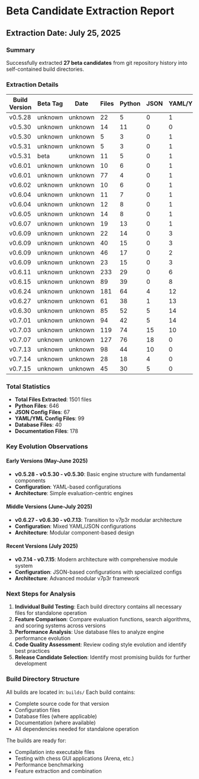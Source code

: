 # Beta Candidate Extraction Report
## Extraction Date: July 25, 2025

### Summary
Successfully extracted **27 beta candidates** from git repository history into self-contained build directories.

### Extraction Details

| Build Version | Beta Tag | Date | Files | Python | JSON | YAML/YML | Database | Markdown |
|---------------|----------|------|-------|---------|------|----------|----------|----------|
| v0.5.28 | unknown | unknown | 22 | 5 | 0 | 1 | 0 | 1 |
| v0.5.30 | unknown | unknown | 14 | 11 | 0 | 0 | 0 | 1 |
| v0.5.30 | unknown | unknown | 5 | 3 | 0 | 1 | 0 | 1 |
| v0.5.31 | unknown | unknown | 5 | 3 | 0 | 1 | 0 | 1 |
| v0.5.31 | beta | unknown | 11 | 5 | 0 | 1 | 0 | 1 |
| v0.6.01 | unknown | unknown | 10 | 6 | 0 | 1 | 0 | 3 |
| v0.6.01 | unknown | unknown | 77 | 4 | 0 | 1 | 0 | 1 |
| v0.6.02 | unknown | unknown | 10 | 6 | 0 | 1 | 0 | 3 |
| v0.6.04 | unknown | unknown | 11 | 7 | 0 | 1 | 0 | 3 |
| v0.6.04 | unknown | unknown | 12 | 8 | 0 | 1 | 0 | 3 |
| v0.6.05 | unknown | unknown | 14 | 8 | 0 | 1 | 0 | 4 |
| v0.6.07 | unknown | unknown | 19 | 13 | 0 | 1 | 1 | 3 |
| v0.6.09 | unknown | unknown | 22 | 14 | 0 | 3 | 1 | 2 |
| v0.6.09 | unknown | unknown | 40 | 15 | 0 | 3 | 1 | 2 |
| v0.6.09 | unknown | unknown | 46 | 17 | 0 | 2 | 1 | 3 |
| v0.6.09 | unknown | unknown | 23 | 15 | 0 | 3 | 1 | 2 |
| v0.6.11 | unknown | unknown | 233 | 29 | 0 | 6 | 1 | 8 |
| v0.6.15 | unknown | unknown | 89 | 39 | 0 | 8 | 1 | 18 |
| v0.6.24 | unknown | unknown | 181 | 64 | 4 | 12 | 2 | 8 |
| v0.6.27 | unknown | unknown | 61 | 38 | 1 | 13 | 0 | 8 |
| v0.6.30 | unknown | unknown | 85 | 52 | 5 | 14 | 4 | 9 |
| v0.7.01 | unknown | unknown | 94 | 42 | 5 | 14 | 7 | 23 |
| v0.7.03 | unknown | unknown | 119 | 74 | 15 | 10 | 8 | 11 |
| v0.7.07 | unknown | unknown | 127 | 76 | 18 | 0 | 4 | 28 |
| v0.7.13 | unknown | unknown | 98 | 44 | 10 | 0 | 3 | 22 |
| v0.7.14 | unknown | unknown | 28 | 18 | 4 | 0 | 2 | 3 |
| v0.7.15 | unknown | unknown | 45 | 30 | 5 | 0 | 3 | 6 |

### Total Statistics
- **Total Files Extracted**: 1501 files
- **Python Files**: 646
- **JSON Config Files**: 67
- **YAML/YML Config Files**: 99
- **Database Files**: 40
- **Documentation Files**: 178

### Key Evolution Observations

#### Early Versions (May-June 2025)
- **v0.5.28 - v0.5.30 - v0.5.30**: Basic engine structure with fundamental components
- **Configuration**: YAML-based configurations
- **Architecture**: Simple evaluation-centric engines

#### Middle Versions (June-July 2025)
- **v0.6.27 - v0.6.30 - v0.7.13**: Transition to v7p3r modular architecture
- **Configuration**: Mixed YAML/JSON configurations
- **Architecture**: Modular component-based design

#### Recent Versions (July 2025)
- **v0.7.14 - v0.7.15**: Modern architecture with comprehensive module system
- **Configuration**: JSON-based configurations with specialized configs
- **Architecture**: Advanced modular v7p3r framework

### Next Steps for Analysis
1. **Individual Build Testing**: Each build directory contains all necessary files for standalone operation
2. **Feature Comparison**: Compare evaluation functions, search algorithms, and scoring systems across versions
3. **Performance Analysis**: Use database files to analyze engine performance evolution
4. **Code Quality Assessment**: Review coding style evolution and identify best practices
5. **Release Candidate Selection**: Identify most promising builds for further development

### Build Directory Structure
All builds are located in: `builds/`
Each build contains:
- Complete source code for that version
- Configuration files
- Database files (where applicable)
- Documentation (where available)
- All dependencies needed for standalone operation

The builds are ready for:
- Compilation into executable files
- Testing with chess GUI applications (Arena, etc.)
- Performance benchmarking
- Feature extraction and combination
